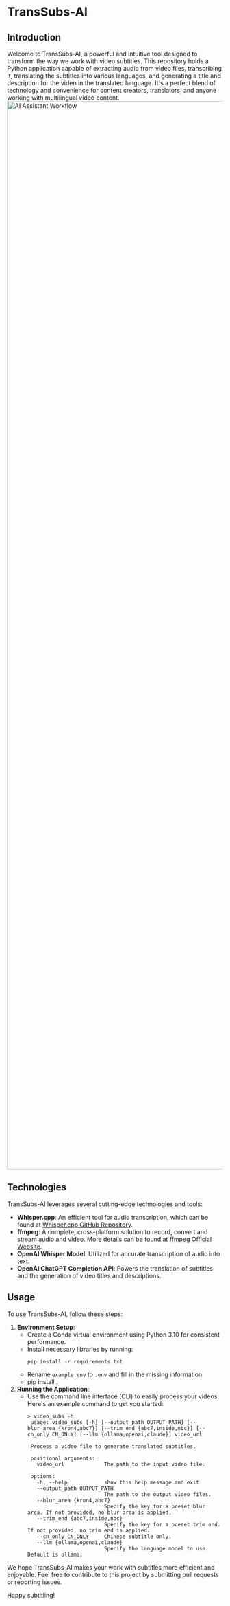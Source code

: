 # TransSubs-AI

## Introduction
Welcome to TransSubs-AI, a powerful and intuitive tool designed to transform the way we work with video subtitles. This repository holds a Python application capable of extracting audio from video files, transcribing it, translating the subtitles into various languages, and generating a title and description for the video in the translated language. It's a perfect blend of technology and convenience for content creators, translators, and anyone working with multilingual video content.
<img width="2487" alt="AI Assistant Workflow" src="https://github.com/user-attachments/assets/68c34238-8fb7-41db-92bf-8e33001dd191">

## Technologies
TransSubs-AI leverages several cutting-edge technologies and tools:

- **Whisper.cpp**: An efficient tool for audio transcription, which can be found at [Whisper.cpp GitHub Repository](https://github.com/ggerganov/whisper.cpp).
- **ffmpeg**: A complete, cross-platform solution to record, convert and stream audio and video. More details can be found at [ffmpeg Official Website](https://ffmpeg.org/).
- **OpenAI Whisper Model**: Utilized for accurate transcription of audio into text.
- **OpenAI ChatGPT Completion API**: Powers the translation of subtitles and the generation of video titles and descriptions.

## Usage
To use TransSubs-AI, follow these steps:

1. **Environment Setup**:
   - Create a Conda virtual environment using Python 3.10 for consistent performance.
   - Install necessary libraries by running:
     ```
     pip install -r requirements.txt
     ```
   - Rename `example.env` to `.env` and fill in the missing information
   - pip install .
2. **Running the Application**:
   - Use the command line interface (CLI) to easily process your videos. Here's an example command to get you started:
     ```
     > video_subs -h
      usage: video_subs [-h] [--output_path OUTPUT_PATH] [--blur_area {kron4,abc7}] [--trim_end {abc7,inside,nbc}] [--cn_only CN_ONLY] [--llm {ollama,openai,claude}] video_url
      
      Process a video file to generate translated subtitles.
      
      positional arguments:
        video_url             The path to the input video file.
      
      options:
        -h, --help            show this help message and exit
        --output_path OUTPUT_PATH
                              The path to the output video files.
        --blur_area {kron4,abc7}
                              Specify the key for a preset blur area. If not provided, no blur area is applied.
        --trim_end {abc7,inside,nbc}
                              Specify the key for a preset trim end. If not provided, no trim end is applied.
        --cn_only CN_ONLY     Chinese subtitle only.
        --llm {ollama,openai,claude}
                              Specify the language model to use. Default is ollama.
     ```

We hope TransSubs-AI makes your work with subtitles more efficient and enjoyable. Feel free to contribute to this project by submitting pull requests or reporting issues.

Happy subtitling!
